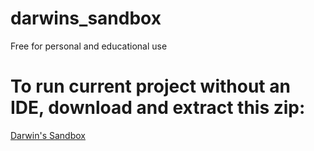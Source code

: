 # darwins_sandbox
Free for personal and educational use

# To run current project without an IDE, download and extract this zip:
[Darwin's Sandbox](package/darwins_sandbox.zip)

